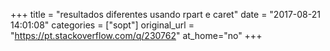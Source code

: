 +++
title = "resultados diferentes usando rpart e caret"
date = "2017-08-21 14:01:08"
categories = ["sopt"]
original_url = "https://pt.stackoverflow.com/q/230762"
at_home="no"
+++


